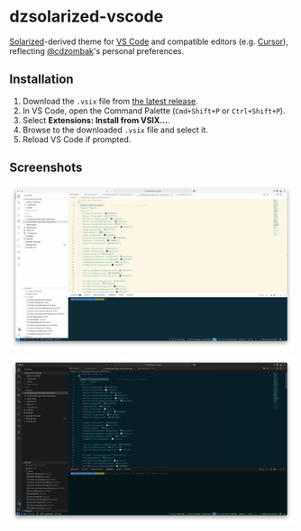 # dzsolarized-vscode

[Solarized](https://ethanschoonover.com/solarized/)-derived theme for [VS Code](https://code.visualstudio.com) and compatible editors (e.g. [Cursor](https://cursor.com)), reflecting [@cdzombak](https://github.com/cdzombak)'s personal preferences.

## Installation

1. Download the `.vsix` file from [the latest release](https://github.com/cdzombak/dzsolarized-vscode/releases/latest).
2. In VS Code, open the Command Palette (`Cmd+Shift+P` or `Ctrl+Shift+P`).
3. Select **Extensions: Install from VSIX...**.
4. Browse to the downloaded `.vsix` file and select it.
5. Reload VS Code if prompted.

## Screenshots

![Light Mode](screenshot-light.png)

![Dark Mode](screenshot-dark.png)
